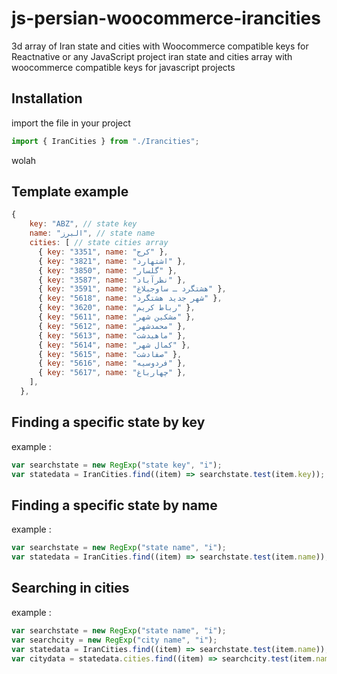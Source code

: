 # js-persian-woocommerce-irancities
3d array of Iran state and cities with Woocommerce compatible keys for Reactnative or any JavaScript project
iran state and cities array with woocommerce compatible keys for javascript projects

## Installation

import the file in your project

```javascript
import { IranCities } from "./Irancities";
```
wolah 
## Template example

```javascript
{
    key: "ABZ", // state key
    name: "البرز", // state name
    cities: [ // state cities array
      { key: "3351", name: "کرج" },
      { key: "3821", name: "اشتهارد" },
      { key: "3850", name: "گلسار" },
      { key: "3587", name: "نظرآباد" },
      { key: "3591", name: "هشتگرد ـ ساوجبلاغ" },
      { key: "5618", name: "شهر جدید هشتگرد" },
      { key: "3620", name: "رباط کریم" },
      { key: "5611", name: "مشکین شهر" },
      { key: "5612", name: "محمدشهر" },
      { key: "5613", name: "ماهیدشت" },
      { key: "5614", name: "کمال شهر" },
      { key: "5615", name: "صفادشت" },
      { key: "5616", name: "فردوسیه" },
      { key: "5617", name: "چهارباغ" },
    ],
  },
```
## Finding a specific state by key
example :
```javascript
var searchstate = new RegExp("state key", "i");
var statedata = IranCities.find((item) => searchstate.test(item.key));
```
## Finding a specific state by name
example :
```javascript
var searchstate = new RegExp("state name", "i");
var statedata = IranCities.find((item) => searchstate.test(item.name));
```
## Searching in cities
example :
```javascript
var searchstate = new RegExp("state name", "i");
var searchcity = new RegExp("city name", "i");
var statedata = IranCities.find((item) => searchstate.test(item.name));
var citydata = statedata.cities.find((item) => searchcity.test(item.name));
```
